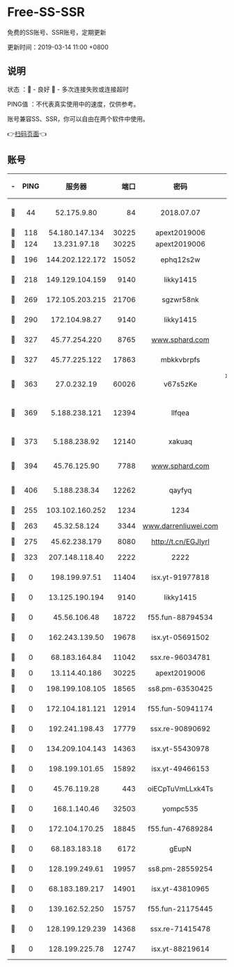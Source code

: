 # Free-SS-SSR

免费的SS账号、SSR账号，定期更新

更新时间：2019-03-14 11:00 +0800

## 说明

状态     ：🙂 - 良好 🙁 - 多次连接失败或连接超时

PING值   ：不代表真实使用中的速度，仅供参考。

账号兼容SS、SSR，你可以自由在两个软件中使用。

👉[扫码页面](https://liesauer.github.io/Free-SS-SSR/)👈

## 账号

|-|PING|服务器|端口|密码|加密方式|区域|
|:----:|:----:|:-----:|-----:|:----:|:----:|:----:|
|🙂|44|52.175.9.80|84|2018.07.07|chacha20-ietf-poly1305|HK|
|🙂|118|54.180.147.134|30225|apext2019006|chacha20|KR|
|🙂|124|13.231.97.18|30225|apext2019006|chacha20|JP|
|🙂|196|144.202.122.172|15052|ephq12s2w|aes-256-cfb|US|
|🙂|218|149.129.104.159|9140|likky1415|aes-256-cfb|HK|
|🙂|269|172.105.203.215|21706|sgzwr58nk|aes-256-cfb|JP|
|🙂|290|172.104.98.27|9140|likky1415|aes-256-cfb|JP|
|🙂|327|45.77.254.220|8765|www.sphard.com|aes-256-cfb|SG|
|🙂|327|45.77.225.122|17863|mbkkvbrpfs|aes-256-cfb|GB|
|🙂|363|27.0.232.19|60026|v67s5zKe|xchacha20-ietf-poly1305|HK|
|🙂|369|5.188.238.121|12394|llfqea|chacha20-ietf-poly1305|BR|
|🙂|373|5.188.238.92|12140|xakuaq|chacha20-ietf-poly1305|BR|
|🙂|394|45.76.125.90|7788|www.sphard.com|aes-256-cfb|AU|
|🙂|406|5.188.238.34|12262|qayfyq|chacha20-ietf-poly1305|BR|
|🙂|255|103.102.160.252|1234|1234|rc4-md5|JP|
|🙂|263|45.32.58.124|3344|www.darrenliuwei.com|aes-256-cfb|JP|
|🙂|275|45.62.238.179|8080|http://t.cn/EGJIyrl|rc4-md5|CA|
|🙂|323|207.148.118.40|2222|2222|aes-256-cfb|SG|
|🙁|0|198.199.97.51|11404|isx.yt-91977818|aes-256-cfb|US|
|🙁|0|13.125.190.194|9140|likky1415|aes-256-cfb|KR|
|🙁|0|45.56.106.48|18722|f55.fun-88794534|aes-256-cfb|US|
|🙁|0|162.243.139.50|19678|isx.yt-05691502|aes-256-cfb|US|
|🙁|0|68.183.164.84|11042|ssx.re-96034781|aes-256-cfb|US|
|🙁|0|13.114.40.186|30225|apext2019006|chacha20|JP|
|🙁|0|198.199.108.105|18565|ss8.pm-63530425|aes-256-cfb|US|
|🙁|0|172.104.181.121|12914|f55.fun-50941174|aes-256-cfb|SG|
|🙁|0|192.241.198.43|17779|ssx.re-90890692|aes-256-cfb|US|
|🙁|0|134.209.104.143|14363|isx.yt-55430978|aes-256-cfb|SG|
|🙁|0|198.199.101.65|15892|isx.yt-49466153|aes-256-cfb|US|
|🙁|0|45.76.119.28|443|oiECpTuVmLLxk4Ts|aes-256-cfb|AU|
|🙁|0|168.1.140.46|32503|yompc535|aes-256-cfb|AU|
|🙁|0|172.104.170.25|18845|f55.fun-47689284|aes-256-cfb|SG|
|🙁|0|68.183.183.18|6172|gEupN|aes-256-cfb|SG|
|🙁|0|128.199.249.61|19957|ss8.pm-28559254|aes-256-cfb|SG|
|🙁|0|68.183.189.217|14901|isx.yt-43810965|aes-256-cfb|SG|
|🙁|0|139.162.52.250|15757|f55.fun-21175445|aes-256-cfb|SG|
|🙁|0|128.199.129.239|14368|ssx.re-71415478|aes-256-cfb|SG|
|🙁|0|128.199.225.78|12747|isx.yt-88219614|aes-256-cfb|SG|
